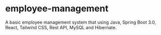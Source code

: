 # employee-management

A basic employee management system that using Java, Spring Boot 3.0, React, Tailwind CSS, Rest API, MySQL and Hibernate.
